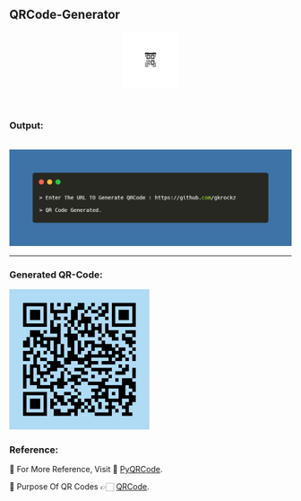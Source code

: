 ## QRCode-Generator 
<p align="center">
  <img width="100" height="100" src="Img/QR-Logo.gif" alt="Logo">
</p>
<img>

### Output:                                                              
<br>            
<img src="Img/Output.png" alt="Sample-Output">

---

###  Generated QR-Code:
<img src="Img/QRCode.jpg" height=250px alt="QR">
<br>

### Reference:

💠 For More Reference, Visit 📑 [PyQRCode](https://pypi.org/project/PyQRCode/).

💠 Purpose Of QR Codes 👉🏻 [QRCode](https://www.qr-code-generator.com/qr-code-marketing/why-should-i-use-qr-codes/).
